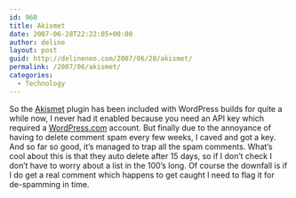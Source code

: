 ```yaml
---
id: 960
title: Akismet
date: 2007-06-28T22:22:05+00:00
author: deline
layout: post
guid: http://delineneo.com/2007/06/28/akismet/
permalink: /2007/06/akismet/
categories:
  - Technology
---
```

So the [Akismet](http://akismet.com/) plugin has been included with WordPress builds for quite a while now, I never had it enabled because you need an API key which required a [WordPress.com](http://wordpress.com/) account. But finally due to the annoyance of having to delete comment spam every few weeks, I caved and got a key.  And so far so good, it&#8217;s managed to trap all the spam comments. What&#8217;s cool about this is that they auto delete after 15 days, so if I don&#8217;t check I don&#8217;t have to worry about a list in the 100&#8217;s long. Of course the downfall is if I do get a real comment which happens to get caught I need to flag it for de-spamming in time.